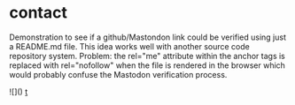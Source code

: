# contact
Demonstration to see if a github/Mastondon link could be verified using just a README.md file.
This idea works well with another source code repository system.
Problem: the rel="me" attribute within the anchor tags is replaced with rel="nofollow" when the file is rendered in the browser which would probably confuse the Mastodon verification process.

![](<a rel="me" href="https://mstdn.social/@edfoss"></a>)
<a rel="me" href="https://mstdn.social/@topics">t</a>
<a rel="me" href="https://mastodon.social/@edfoss"></a>
<a rel="me" href="https://mastodon.online/@edfoss"></a>
